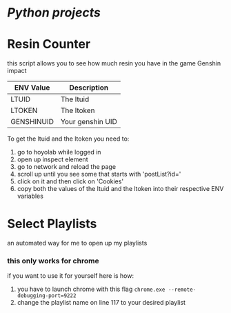 # <i>Python projects</i>

# Resin Counter

this script allows you to see how much resin you have in the game Genshin impact

| ENV Value  | Description      |
|------------|------------------|
| LTUID      | The ltuid        |
| LTOKEN     | The ltoken       |
| GENSHINUID | Your genshin UID |

To get the ltuid and the ltoken you need to:

1. go to hoyolab while logged in
2. open up inspect element
3. go to network and reload the page
4. scroll up until you see some that starts with 'postList?id='
5. click on it and then click on 'Cookies'
6. copy both the values of the ltuid and the ltoken into their respective ENV variables


# Select Playlists 
an automated way for me to open up my playlists
### this only works for chrome
if you want to use it for yourself here is how:

1. you have to launch chrome with this flag `chrome.exe --remote-debugging-port=9222`
2. change the playlist name on line 117 to your desired playlist
